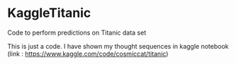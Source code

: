 # KaggleTitanic
Code to perform predictions on Titanic data set


This is just a code. I have shown my thought sequences in kaggle notebook (link : https://www.kaggle.com/code/cosmiccat/titanic)
